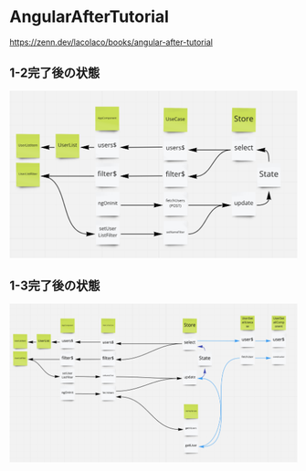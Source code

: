 # AngularAfterTutorial
https://zenn.dev/lacolaco/books/angular-after-tutorial

## 1-2完了後の状態
![img.png](img.png)

## 1-3完了後の状態
![img_1.png](img_1.png)
